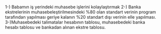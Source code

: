 1-) Babamın iş yerindeki muhasebe işlerini kolaylaştırmak
2-) Banka ekstrelerinin muhasebeleştirilmesindeki %80 olan standart verinin program tarafından yapılması geriye kalanın %20 standart dışı verinin elle yapılması.
3-)Muhasebedeki talimatalar hesabının tablosu, muhasebedeki banka hesabı tablosu ve bankadan alınan ekstre tablosu.
